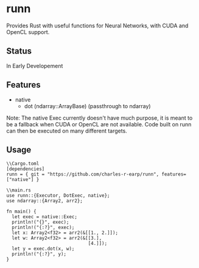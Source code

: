 # runn
Provides Rust with useful functions for Neural Networks, with CUDA and OpenCL support.

## Status
In Early Developement

## Features
- native
  - dot (ndarray::ArrayBase) (passthrough to ndarray) 
    
Note: The native Exec currently doesn't have much purpose, it is meant to be a fallback when CUDA or OpenCL are not available. Code built on runn can then be executed on many different targets.

## Usage 

    \\Cargo.toml
    [dependencies]
    runn = { git = "https://github.com/charles-r-earp/runn", features=["native"] }
    
    \\main.rs
    use runn::{Executor, DotExec, native};
    use ndarray::{Array2, arr2};
    
    fn main() {
      let exec = native::Exec;
      println!("{}", exec);
      println!("{:?}", exec);
      let x: Array2<f32> = arr2(&[[1., 2.]]);
      let w: Array2<f32> = arr2(&[[3.],
                                  [4.]]); 
      let y = exec.dot(x, w);
      println!("{:?}", y);
    }
